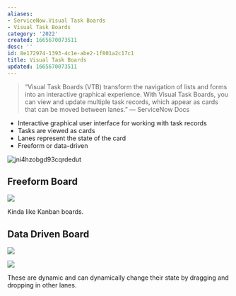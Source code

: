 ```yaml
---
aliases:
- ServiceNow.Visual Task Boards
- Visual Task Boards
category: '2022'
created: 1665670073511
desc: ''
id: 8e172974-1393-4c1e-abe2-1f801a2c17c1
title: Visual Task Boards
updated: 1665670073511
---
```

   
> “Visual Task Boards (VTB) transform the navigation of lists and forms into an interactive graphical experience. With Visual Task Boards, you can view and update multiple task records, which appear as cards that can be moved between lanes.” — ServiceNow Docs   
   
   
- Interactive graphical user interface for working with task records   
- Tasks are viewed as cards   
- Lanes represent the state of the card   
- Freeform or data-driven   
   
![jni4hzobgd93cqrdedut](https://res.cloudinary.com/zubayr/image/upload/v1665670342/wiki/jni4hzobgd93cqrdedut.png)   
   
## Freeform Board   
   
![](https://res.cloudinary.com/zubayr/image/upload/v1665671458/wiki/fboqmoglmllltalbwaot.png)   
   
Kinda like Kanban boards.   
   
## Data Driven Board   
   
![](https://res.cloudinary.com/zubayr/image/upload/v1665671769/wiki/pwlvqcqfar2pdfzyp9zl.png)   
   
![](https://res.cloudinary.com/zubayr/image/upload/v1665671802/wiki/zyhl0ouotc3ehcy2xswo.png)   
   
 These are dynamic and can dynamically change their state by dragging and dropping in other lanes.